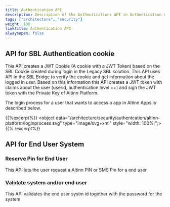 ```yaml
---
title: Authentication API
description: Description of the Authentications API in Authentication Component
tags: ["architecture", "security"]
weight: 100
linktitle: Authentication API
alwaysopen: false
---
```





## API for SBL Authentication cookie
This API creates a JWT Cookie (A cookie with a JWT Token) based on the SBL Cookie created during login in the Legacy SBL solution. This API uses API in the SBL Bridge to verify the cookie
and get information about the logged in user. Based on this information this API creates a JWT token with claims about the user (userid, authentication level ++) and sign the JWT token with
the Private Key of Altinn Platform.

The login process for a user that wants to access a app in Altinn Apps is described below.

{{%excerpt%}}
<object data="/architecture/security/authentcation/altinn-platform/loginprocess.svg" type="image/svg+xml" style="width: 100%;";></object>
{{% /excerpt%}}
























## API for End User System


### Reserve Pin for End User
This API lets the user request a Altinn PIN or SMS Pin for a end user 


### Validate system and/or end user
This API validates the end user systm id together with the password for the system 


